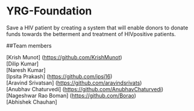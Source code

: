 # YRG-Foundation
Save a HIV patient by creating a system that will enable donors to donate funds towards the betterment and treatment of HIVpositive patients.

##Team members

[Krish Munot] (https://github.com/KrishMunot) <br/>
[Dilip Kumar] <br/>
[Naresh Kumar]<br/>
[Ipsita Prakash] (https://github.com/ipsi16) <br/>
[Aravind Srivatsan] (https://github.com/aravindsrivats) <br/>
[Anubhav Chaturvedi] (https://github.com/AnubhavChaturvedi) <br/>
[Nageshwar Rao Boman] (https://github.com/Borao) <br/>
[Abhishek Chauhan] <br/>

